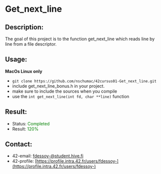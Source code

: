 # Get_next_line
## Description:
The goal of this project is to the function get_next_line which reads line by line from a file descriptor.

## Usage:
**MacOs Linux only**
- `git clone https://github.com/nschumac/42cursus01-Get_next_line.git`
- include get_next_line_bonus.h in your project.
- make sure to include the sources when you compile
- use the `int get_next_line(int fd, char **line)` function

## Result:
- Status: <span style="color:green">Completed</span>
- Result: <span style="color:green">120%</span>

## Contact: 
- 42-email: fdessoy-@student.hive.fi
- 42-profile: [https://profile.intra.42.fr/users/fdessoy-](https://profile.intra.42.fr/users/fdessoy-)
